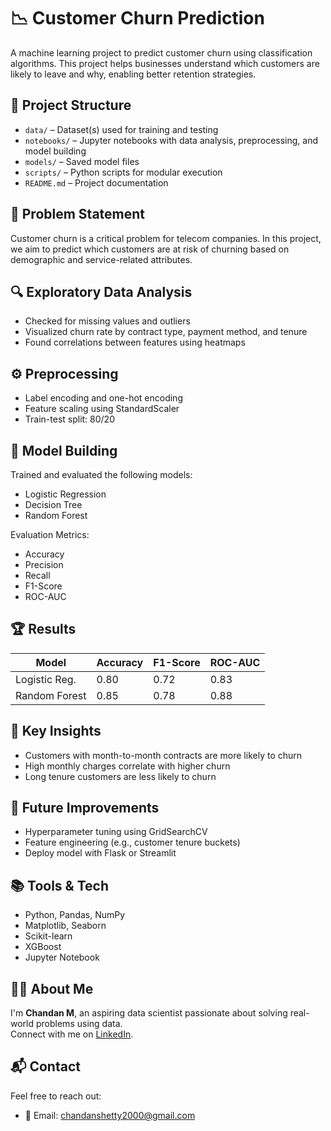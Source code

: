# 📉 Customer Churn Prediction
A machine learning project to predict customer churn using classification algorithms. This project helps businesses understand which customers are likely to leave and why, enabling better retention strategies.

## 📁 Project Structure
- `data/` – Dataset(s) used for training and testing
- `notebooks/` – Jupyter notebooks with data analysis, preprocessing, and model building
- `models/` – Saved model files
- `scripts/` – Python scripts for modular execution
- `README.md` – Project documentation

## 🧠 Problem Statement
Customer churn is a critical problem for telecom companies. In this project, we aim to predict which customers are at risk of churning based on demographic and service-related attributes.

## 🔍 Exploratory Data Analysis
- Checked for missing values and outliers
- Visualized churn rate by contract type, payment method, and tenure
- Found correlations between features using heatmaps

## ⚙️ Preprocessing
- Label encoding and one-hot encoding
- Feature scaling using StandardScaler
- Train-test split: 80/20

## 🧪 Model Building
Trained and evaluated the following models:
- Logistic Regression
- Decision Tree
- Random Forest

Evaluation Metrics:
- Accuracy
- Precision
- Recall
- F1-Score
- ROC-AUC

## 🏆 Results

| Model            | Accuracy | F1-Score | ROC-AUC |
|------------------|----------|----------|---------|
| Logistic Reg.    | 0.80     | 0.72     | 0.83    |
| Random Forest    | 0.85     | 0.78     | 0.88    |

## 📌 Key Insights
- Customers with month-to-month contracts are more likely to churn
- High monthly charges correlate with higher churn
- Long tenure customers are less likely to churn

## 🚀 Future Improvements
- Hyperparameter tuning using GridSearchCV
- Feature engineering (e.g., customer tenure buckets)
- Deploy model with Flask or Streamlit

## 📚 Tools & Tech
- Python, Pandas, NumPy
- Matplotlib, Seaborn
- Scikit-learn
- XGBoost
- Jupyter Notebook

## 🙋‍♂️ About Me
I'm **Chandan M**, an aspiring data scientist passionate about solving real-world problems using data.  
Connect with me on [LinkedIn](https://www.linkedin.com/in/chandan-m-432204223).

## 📬 Contact
Feel free to reach out:
- 📧 Email: chandanshetty2000@gmail.com

